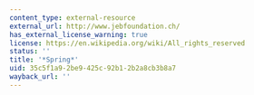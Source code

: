 ```yaml
---
content_type: external-resource
external_url: http://www.jebfoundation.ch/
has_external_license_warning: true
license: https://en.wikipedia.org/wiki/All_rights_reserved
status: ''
title: '*Spring*'
uid: 35c5f1a9-2be9-425c-92b1-2b2a8cb3b8a7
wayback_url: ''
---
```

